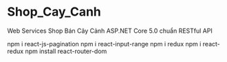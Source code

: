 # Shop_Cay_Canh
Web Services Shop Bán Cây Cảnh ASP.NET Core 5.0 chuẩn RESTful API

npm i react-js-pagination
npm i react-input-range
npm i redux
npm i react-redux
npm install react-router-dom
